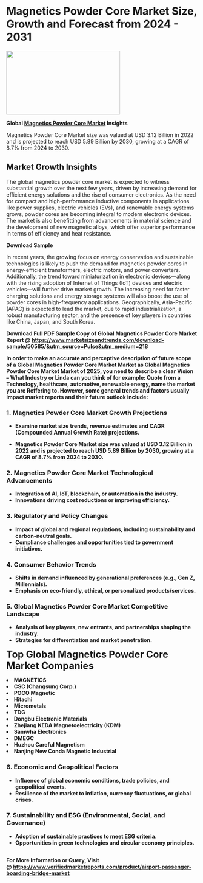<H1>Magnetics Powder Core Market Size, Growth and Forecast from 2024 - 2031</H1><img class="aligncenter size-medium wp-image-584254" src="https://thirdeyenews.in/wp-content/uploads/2024/09/Global-Market-Research-300x168.jpeg" alt="" width="300" height="168" /><p><strong>Global&nbsp;<a href="https://www.marketsizeandtrends.com/download-sample/50585/&amp;utm_source=Pulse&amp;utm_medium=218">Magnetics Powder Core Market</a> Insights</strong></p><p>Magnetics Powder Core Market size was valued at USD 3.12 Billion in 2022 and is projected to reach USD 5.89 Billion by 2030, growing at a CAGR of 8.7% from 2024 to 2030.</p><p><h2>Market Growth Insights</h2> <p>The global magnetics powder core market is expected to witness substantial growth over the next few years, driven by increasing demand for efficient energy solutions and the rise of consumer electronics. As the need for compact and high-performance inductive components in applications like power supplies, electric vehicles (EVs), and renewable energy systems grows, powder cores are becoming integral to modern electronic devices. The market is also benefitting from advancements in material science and the development of new magnetic alloys, which offer superior performance in terms of efficiency and heat resistance.</p> <p><strong>Download Sample</strong></p> <p>In recent years, the growing focus on energy conservation and sustainable technologies is likely to push the demand for magnetics powder cores in energy-efficient transformers, electric motors, and power converters. Additionally, the trend toward miniaturization in electronic devices—along with the rising adoption of Internet of Things (IoT) devices and electric vehicles—will further drive market growth. The increasing need for faster charging solutions and energy storage systems will also boost the use of powder cores in high-frequency applications. Geographically, Asia-Pacific (APAC) is expected to lead the market, due to rapid industrialization, a robust manufacturing sector, and the presence of key players in countries like China, Japan, and South Korea.</p> <p><strong></p><p><span class=""><strong>Download Full PDF Sample Copy of Global Magnetics Powder Core Market Report</strong> @ <a href="https://www.marketsizeandtrends.com/download-sample/50585/&amp;utm_source=Pulse&amp;utm_medium=218" target="_blank">https://www.marketsizeandtrends.com/download-sample/50585/&amp;utm_source=Pulse&amp;utm_medium=218</a></span></p><p>In order to make an accurate and perceptive description of future scope of a Global&nbsp;Magnetics Powder Core Market Market as Global&nbsp;Magnetics Powder Core Market Market of 2025, you need to describe a clear Vision &ndash; What Industry or Linda can you think of for example: Quote from a Technology, healthcare, automotive, renewable energy, name the market you are Reffering to. However, some general trends and factors usually impact market reports and their future outlook include:</p><h3>1.&nbsp;<strong>Magnetics Powder Core Market Growth Projections</strong></h3><ul><li>Examine market size trends, revenue estimates and CAGR (Compounded Annual Growth Rate) projections.</li><li><p>Magnetics Powder Core Market size was valued at USD 3.12 Billion in 2022 and is projected to reach USD 5.89 Billion by 2030, growing at a CAGR of 8.7% from 2024 to 2030.</p></li></ul><h3>2.&nbsp;<strong>Magnetics Powder Core Market Technological Advancements</strong></h3><ul><li>Integration of AI, IoT, blockchain, or automation in the industry.</li><li>Innovations driving cost reductions or improving efficiency.</li></ul><h3>3.&nbsp;<strong>Regulatory and Policy Changes</strong></h3><ul><li>Impact of global and regional regulations, including sustainability and carbon-neutral goals.</li><li>Compliance challenges and opportunities tied to government initiatives.</li></ul><h3>4.&nbsp;<strong>Consumer Behavior Trends</strong></h3><ul><li>Shifts in demand influenced by generational preferences (e.g., Gen Z, Millennials).</li><li>Emphasis on eco-friendly, ethical, or personalized products/services.</li></ul><h3>5.&nbsp;<strong>Global Magnetics Powder Core Market Competitive Landscape</strong></h3><ul><li>Analysis of key players, new entrants, and partnerships shaping the industry.</li><li>Strategies for differentiation and market penetration.</li></ul><p data-pm-slice="1 1 []"><span style="color: inherit; font-family: inherit; font-size: 25px;">Top Global Magnetics Powder Core Market Companies</span></p><div class="" data-test-id=""><p><li>MAGNETICS</li><li> CSC (Changsung Corp.)</li><li> POCO Magnetic</li><li> Hitachi</li><li> Micrometals</li><li> TDG</li><li> Dongbu Electronic Materials</li><li> Zhejiang KEDA Magnetoelectricity (KDM)</li><li> Samwha Electronics</li><li> DMEGC</li><li> Huzhou Careful Magnetism</li><li> Nanjing New Conda Magnetic Industrial</li></p></div><h3>6.&nbsp;<strong>Economic and Geopolitical Factors</strong></h3><ul><li>Influence of global economic conditions, trade policies, and geopolitical events.</li><li>Resilience of the market to inflation, currency fluctuations, or global crises.</li></ul><h3>7.&nbsp;<strong>Sustainability and ESG (Environmental, Social, and Governance)</strong></h3><ul><li>Adoption of sustainable practices to meet ESG criteria.</li><li>Opportunities in green technologies and circular economy principles.</li></ul><h2><strong style="font-size: 14px;">For More Information or Query, Visit @&nbsp;</strong><a style="background-color: #ffffff; font-size: 14px;" href="https://www.marketsizeandtrends.com/report/magnetics-powder-core-market/" target="_blank">https://www.verifiedmarketreports.com/product/airport-passenger-boarding-bridge-market</a></h2>
